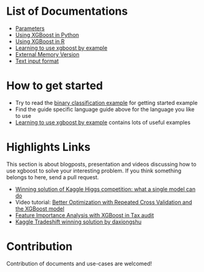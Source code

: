 List of Documentations
====
* [Parameters](parameter.md)
* [Using XGBoost in Python](python.md)
* [Using XGBoost in R](../R-package/vignettes/xgboostPresentation.Rmd)
* [Learning to use xgboost by example](../demo)
* [External Memory Version](external_memory.md)
* [Text input format](input_format.md)

How to get started
====
* Try to read the [binary classification example](../demo/binary_classification) for getting started example
* Find the guide specific language guide above for the language you like to use
* [Learning to use xgboost by example](../demo) contains lots of useful examples

Highlights Links
====
This section is about blogposts, presentation and videos discussing how to use xgboost to solve your interesting problem. If you think something belongs to here, send a pull request.
* [Winning solution of Kaggle Higgs competition: what a single model can do](http://no2147483647.wordpress.com/2014/09/17/winning-solution-of-kaggle-higgs-competition-what-a-single-model-can-do/) 
* Video tutorial: [Better Optimization with Repeated Cross Validation and the XGBoost model](https://www.youtube.com/watch?v=Og7CGAfSr_Y)
* [Feature Importance Analysis with XGBoost in Tax audit](http://fr.slideshare.net/MichaelBENESTY/feature-importance-analysis-with-xgboost-in-tax-audit)
* [Kaggle Tradeshift winning solution by daxiongshu](https://github.com/daxiongshu/kaggle-tradeshift-winning-solution)

Contribution
====
Contribution of documents and use-cases are welcomed!
